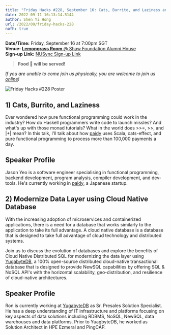 ```yaml
---
title: "Friday Hacks #228, September 16: Cats, Burrito, and Laziness and Modernize Data Layer using Cloud Native Database"
date: 2022-09-11 16:13:14.5144
author: Shen Yi Hong
url: /2022/09/friday-hacks-228
nofh: true
---
```


**Date/Time:** Friday, September 16 at 7:00pm SGT<br />
**Venue:** [**Lemongrass Room** @ Shaw Foundation Alumni House](https://goo.gl/maps/V1U2CYeW4Ct6Hu6g9)<br />
**Sign-up Link:** [NUSync Sign-up Link](https://nus.campuslabs.com/engage/submitter/form/start/558036)<br />

> **Food 🍕 will be served!**

_If you are unable to come join us physically, you are welcome to join us [online](https://nus-sg.zoom.us/j/83482473723?pwd=TW5nWitzRFlhOWdLaEVKYlVGMjJDdz09)!_

<img src="/img/2022/fh/228.jpg" alt="Friday Hacks #228 Poster" /><br />

## 1) Cats, Burrito, and Laziness

Ever wondered how pure functional programming could work in the industry? How do Haskell programmers write code to launch missles? And what's up with those monad tutorials? What in the world does >>=, >>, and |+| mean? In this talk, I'll talk about how [paidy](https://paidy.com/) uses Scala, cats-effect, and pure functional programming to process more than 100,000 payments a day.

## Speaker Profile

Jason Yeo is a software engineer specialising in functional programming, backend development, program analysis, compiler development, and dev-tools. He's currently working in [paidy](https://paidy.com/), a Japanese startup.

## 2) Modernize Data Layer using Cloud Native Database

With the increasing adoption of microservices and containerized applications, there is a need for a database that works similarly to the application to take its full advantage. A cloud native database is a database that is designed to take full advantage of cloud technology and distributed systems.

Join us to discuss the evolution of databases and explore the benefits of Cloud Native Distributed SQL for modernizing the data layer using [YugabyteDB](https://www.yugabyte.com/), a 100% open-source distributed cloud-native transactional database that is designed to provide NewSQL capabilities by offering SQL & NoSQL API's with the horizontal scalability, geo-distribution, and resilience of cloud-native architectures.

## Speaker Profile

Ron is currently working at [YugabyteDB](https://www.yugabyte.com/) as Sr. Presales Solution Specialist. He has a deep understanding of IT infrastructure and platforms focusing on key aspects of data solutions including RDBMS, NoSQL, NewSQL, data warehouses and data platforms. Prior to YuagbyteDB, he worked as Solution Architect in HPE Ezmeral and PingCAP.